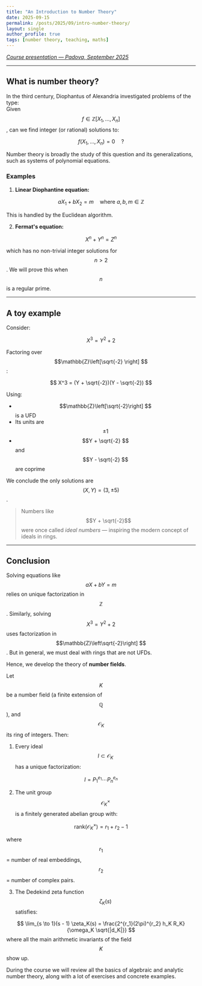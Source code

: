 ```yaml
---
title: "An Introduction to Number Theory"
date: 2025-09-15
permalink: /posts/2025/09/intro-number-theory/
layout: single
author_profile: true
tags: [number theory, teaching, maths]
---
```


*[Course presentation — Padova, September 2025](https://didattica.unipd.it/off/2025/LM/SC/SC2998/002PD/SCQ0094301/N0)*

---

## What is number theory?

In the third century, Diophantus of Alexandria investigated problems of the type:  
Given $$f \in \mathbb{Z}\left[X_1, ..., X_n\right]$$, can we find integer (or rational) solutions to:


$$f(X_1, ..., X_n) = 0 \quad ?$$

Number theory is broadly the study of this question and its generalizations, such as systems of polynomial equations.

### Examples

1. **Linear Diophantine equation:**

$$
aX_1 + bX_2 = m \quad \text{where } a, b, m \in \mathbb{Z}
$$

This is handled by the Euclidean algorithm.

2. **Fermat's equation:**

$$
X^n + Y^n = Z^n
$$

which has no non-trivial integer solutions for $$n > 2 $$. We will prove this when $$n $$ is a regular prime.

---

## A toy example

Consider:

$$
X^3 = Y^2 + 2
$$

Factoring over $$\mathbb{Z}\left[\sqrt{-2}
\right] $$:

$$
X^3 = (Y + \sqrt{-2})(Y - \sqrt{-2})
$$

Using:
- $$\mathbb{Z}\left[\sqrt{-2}\right] $$ is a UFD
- Its units are $$\pm1 $$
- $$Y + \sqrt{-2} $$ and $$Y - \sqrt{-2} $$ are coprime

We conclude the only solutions are $$(X, Y) = (3, \pm5) $$.

> Numbers like $$Y + \sqrt{-2}$$ were once called *ideal numbers* — inspiring the modern concept of ideals in rings.

---

## Conclusion

Solving equations like $$aX + bY = m $$ relies on unique factorization in $$ \mathbb{Z} $$. Similarly, solving $$X^3 = Y^2 + 2 $$ uses factorization in $$\mathbb{Z}\left\sqrt{-2}\right] $$. But in general, we must deal with rings that are not UFDs.

Hence, we develop the theory of **number fields**.

Let $$K $$ be a number field (a finite extension of $$\mathbb{Q} $$), and $$\mathcal{O}_K $$ its ring of integers. Then:

1. Every ideal $$I \subset \mathcal{O}_K $$ has a unique factorization:

$$
I = P_1^{e_1} \cdots P_n^{e_n}
$$

2. The unit group $$\mathcal{O}_K^\times $$ is a finitely generated abelian group with:

$$
\text{rank}(\mathcal{O}_K^\times) = r_1 + r_2 - 1
$$

where $$r_1 $$ = number of real embeddings, $$r_2 $$ = number of complex pairs.

3. The Dedekind zeta function $$\zeta_K(s) $$ satisfies:

$$
\lim_{s \to 1}(s - 1) \zeta_K(s) = \frac{2^{r_1}(2\pi)^{r_2} h_K R_K}{\omega_K \sqrt{|d_K|}}
$$
where all the main arithmetic invariants of the field $$K$$ show up.


During the course we will review all the basics of algebraic and analytic number theory, along with a lot of exercises and concrete examples.



